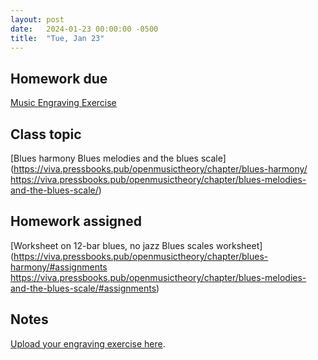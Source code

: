 ```yaml
---
layout: post
date:   2024-01-23 00:00:00 -0500
title:  "Tue, Jan 23"
---
```


## Homework due

[Music Engraving Exercise
](https://gmuedu-my.sharepoint.com/:b:/g/personal/mlavengo_gmu_edu/ETaWywkMF9tOrGv_MXkEzOEB9r0dGKLG8LMnYXjBVca5rg?e=5ZDN4b)

## Class topic

[Blues harmony
Blues melodies and the blues scale](https://viva.pressbooks.pub/openmusictheory/chapter/blues-harmony/
https://viva.pressbooks.pub/openmusictheory/chapter/blues-melodies-and-the-blues-scale/)

## Homework assigned

[Worksheet on 12-bar blues, no jazz
Blues scales worksheet](https://viva.pressbooks.pub/openmusictheory/chapter/blues-harmony/#assignments
https://viva.pressbooks.pub/openmusictheory/chapter/blues-melodies-and-the-blues-scale/#assignments)

## Notes

[Upload your engraving exercise here](https://gmuedu-my.sharepoint.com/:f:/g/personal/mlavengo_gmu_edu/EjtuCHkVt-5Eq1xx1VdLxCoBUJm0TTi4m8UCqNa1QpQQMw).